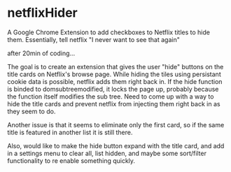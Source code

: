 # netflixHider
A Google Chrome Extension to add checkboxes to Netflix titles to hide them. Essentially, tell netflix "I never want to see that again"

after 20min of coding... 

The goal is to create an extension that gives the user "hide" buttons on the title cards on Netflix's browse page. 
While hiding the tiles using persistant cookie data is possible, netflix adds them right back in. If the hide function is binded to
domsubtreemodified, it locks the page up, probably because the function itself modifies the sub tree. Need to come up with a way to hide
the title cards and prevent netflix from injecting them right back in as they seem to do. 

Another issue is that it seems to eliminate only the first card, so if the same title is featured in another list it is still there. 

Also, would like to make the hide button expand with the title card, and add in a settings menu to clear all, list hidden, 
and maybe some sort/filter functionality to re enable something quickly. 

